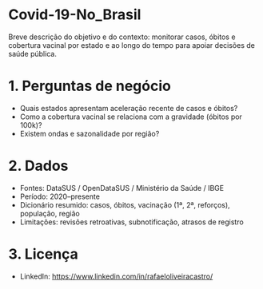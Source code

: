 # Covid-19-No_Brasil
Breve descrição do objetivo e do contexto: monitorar casos, óbitos e cobertura vacinal por estado e ao longo do tempo para apoiar decisões de saúde pública.

# 1. Perguntas de negócio
- Quais estados apresentam aceleração recente de casos e óbitos?
- Como a cobertura vacinal se relaciona com a gravidade (óbitos por 100k)?
- Existem ondas e sazonalidade por região?

# 2. Dados
- Fontes: DataSUS / OpenDataSUS / Ministério da Saúde / IBGE
- Período: 2020–presente
- Dicionário resumido: casos, óbitos, vacinação (1ª, 2ª, reforços), população, região
- Limitações: revisões retroativas, subnotificação, atrasos de registro

# 3. Licença
- LinkedIn: https://www.linkedin.com/in/rafaeloliveiracastro/
